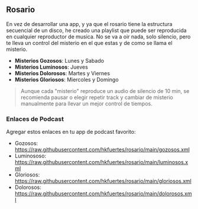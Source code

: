 ## Rosario
En vez de desarrollar una app, y ya que el rosario tiene la estructura secuencial de un disco, he creado una playlist que puede ser reproducida en cualquier reproductor de musica. No se va a oir nada, solo silencio, pero te lleva un control del misterio en el que estas y de como se llama el misterio.

- **Misterios Gozosos**: Lunes y Sabado
- **Misterios Luminosos**: Jueves
- **Misterios Dolorosos**: Martes y Viernes
- **Misterios Gloriosos**: Miercoles y Domingo

> Aunque cada "misterio" reproduce un audio de silencio de 10 min, se recomienda pausar o elegir repetir track y cambiar de misterio manualmente para llevar un mejor control de tiempos.

### Enlaces de Podcast
Agregar estos enlaces en tu app de podcast favorito:
- Gozosos: https://raw.githubusercontent.com/hkfuertes/rosario/main/gozosos.xml
- Luminososo: https://raw.githubusercontent.com/hkfuertes/rosario/main/luminosos.xml
- Gloriosos: https://raw.githubusercontent.com/hkfuertes/rosario/main/gloriosos.xml
- Dolorosos: https://raw.githubusercontent.com/hkfuertes/rosario/main/dolorosos.xml
